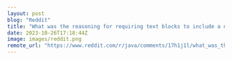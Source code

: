 ```yaml
---
layout: post
blog: "Reddit"
title: "What was the reasoning for requiring text blocks to include a newline?"
date: 2023-10-26T17:18:44Z
image: images/reddit.png
remote_url: "https://www.reddit.com/r/java/comments/17h1j1l/what_was_the_reasoning_for_requiring_text_blocks/"
---
```

